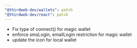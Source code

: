 ```yaml
---
"@thirdweb-dev/wallets": patch
"@thirdweb-dev/react": patch
---
```


- Fix type of connect() for magic wallet
- enforce smsLogin, emailLogin restriction for magic wallet
- update the icon for local wallet
